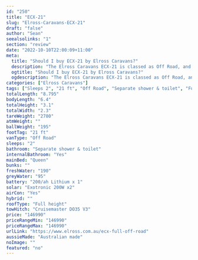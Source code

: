 ```yaml
---
id: "250"
title: "ECX-21"
slug: "Elross-Caravans-ECX-21"
draft: "false"
author: "Sean"
seealsolinks: "1"
section: "review"
date: "2022-10-10T22:00:09+11:00"
meta:
  title: "Should I buy ECX-21 by Elross Caravans?"
  description: "The Elross Caravans ECX-21 is classed as Off Road, and sleeps 2 people. It is Australian made and comes in at 21 ft. It generally has Separate shower & toilet."
  ogtitle: "Should I buy ECX-21 by Elross Caravans?"
  ogdescription: "The Elross Caravans ECX-21 is classed as Off Road, and sleeps 2 people. It is Australian made and comes in at 21 ft. It generally has Separate shower & toilet."
categories: ["Elross Caravans"]
tags: ["Sleeps 2", "21 ft", "Off Road", "Separate shower & toilet", "Full height", "Over 100k"]
totalLength: "8.795"
bodyLength: "6.4"
totalHeight: "3.1"
totalWidth: "2.3"
tareWeight: "2780"
atmWeight: ""
ballWeight: "195"
footTag: "21 ft"
vanType: "Off Road"
sleeps: "2"
bathroom: "Separate shower & toilet"
internalBathroom: "Yes"
mainBed: "Queen"
bunks: ""
freshWater: "190"
greyWater: "95"
battery: "200/ah Lithium x 1"
solar: "Exotronic 200W x2"
airCon: "Yes"
hybrid: ""
roofType: "Full height"
towHitch: "Cruisemaster DO35 V3"
price: "146990"
priceRangeMin: "146990"
priceRangeMax: "146990"
urlLink: "https://www.elross.com.au/ecx-full-off-road"
aussieMade: "Australian made"
noImage: ""
featured: "no"
---
```

